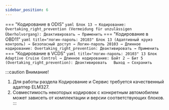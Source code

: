 ```yaml
---
sidebar_position: 6
---
```


=== "Кодирование в ODIS"
    ``` yaml
    Блок 13 → Кодирование:
    Overtaking_right_prevention (Vermeidung für unzulässigen Überholvorgang): Деактивировать
    → Применить
    ```
=== "Кодирование в OBD11"
    ``` yaml title="логин-пароль: 20103"
    Блок 13 (Адаптивный круиз контроль) → Безопасный доступ → Логин-пароль 20103 → Длинное кодирование:
    Overtaking_right_prevention: Деактивировать
    → Применить
    ```
=== "Кодирование в VCDS" 
    ``` yaml title="логин-пароль: 20103"
    13 Блок Adaptive Cruise Control → Длинное кодирование:
    Байт 2 – Бит 5 (Overtaking_right_prevention): Деактивировать  
    Выход → Сохранить
    ``` 

:::caution Внимание!
1. Для работы раздела Кодирование и Сервис требуется качественный адаптер ELM327.
2. Совместимость некоторых кодировок с конкретным автомобилем может зависеть от комплектации и версии соответствующих блоков.
:::
